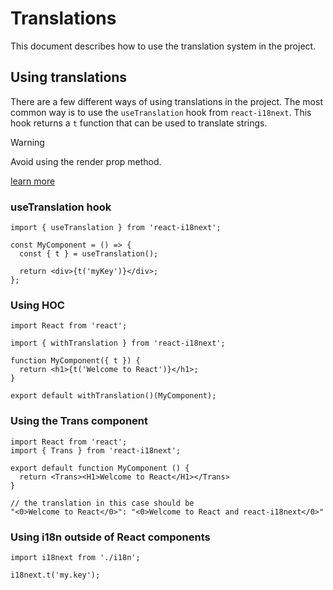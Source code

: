 # Translations

This document describes how to use the translation system in the project.

## Using translations

There are a few different ways of using translations in the project.
The most common way is to use the `useTranslation` hook from `react-i18next`.
This hook returns a `t` function that can be used to translate strings.

> [!WARNING]  
> Avoid using the render prop method.

[learn more](https://react.i18next.com/guides/quick-start#translate-your-content)

### useTranslation hook

```tsx
import { useTranslation } from 'react-i18next';

const MyComponent = () => {
  const { t } = useTranslation();

  return <div>{t('myKey')}</div>;
};
```

### Using HOC

```tsx
import React from 'react';

import { withTranslation } from 'react-i18next';

function MyComponent({ t }) {
  return <h1>{t('Welcome to React')}</h1>;
}

export default withTranslation()(MyComponent);
```

### Using the Trans component

```tsx
import React from 'react';
import { Trans } from 'react-i18next';

export default function MyComponent () {
  return <Trans><H1>Welcome to React</H1></Trans>
}

// the translation in this case should be
"<0>Welcome to React</0>": "<0>Welcome to React and react-i18next</0>"
```

### Using i18n outside of React components

```tsx
import i18next from './i18n';

i18next.t('my.key');
```
